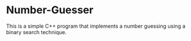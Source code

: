 # Number-Guesser
This is a simple C++ program that implements a number guessing using a binary search technique.




